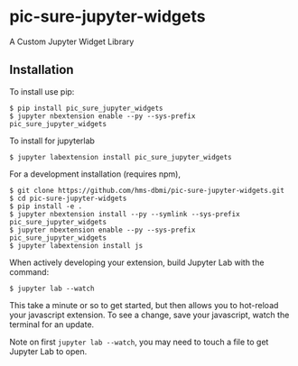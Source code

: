 pic-sure-jupyter-widgets
===============================

A Custom Jupyter Widget Library

Installation
------------

To install use pip:

    $ pip install pic_sure_jupyter_widgets
    $ jupyter nbextension enable --py --sys-prefix pic_sure_jupyter_widgets

To install for jupyterlab

    $ jupyter labextension install pic_sure_jupyter_widgets

For a development installation (requires npm),

    $ git clone https://github.com/hms-dbmi/pic-sure-jupyter-widgets.git
    $ cd pic-sure-jupyter-widgets
    $ pip install -e .
    $ jupyter nbextension install --py --symlink --sys-prefix pic_sure_jupyter_widgets
    $ jupyter nbextension enable --py --sys-prefix pic_sure_jupyter_widgets
    $ jupyter labextension install js

When actively developing your extension, build Jupyter Lab with the command:

    $ jupyter lab --watch

This take a minute or so to get started, but then allows you to hot-reload your javascript extension.
To see a change, save your javascript, watch the terminal for an update.

Note on first `jupyter lab --watch`, you may need to touch a file to get Jupyter Lab to open.

